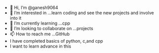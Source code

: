 - 👋 Hi, I’m @ganesh9064
- 👀 I’m interested in ...learn coding and see the new projects and involve into it
- 🌱 I’m currently learning ...cpp
- 💞️ I’m looking to collaborate on ...projects
- 📫 How to reach me ...GitHub
- I have completed basics of python, c,and cpp
- I want to learn advance in this 

<!---
ganesh9064/ganesh9064 is a ✨ special ✨ repository because its `README.md` (this file) appears on your GitHub profile.
You can click the Preview link to take a look at your changes.
--->
